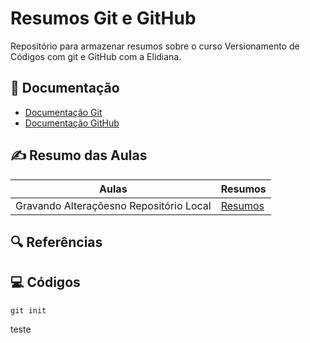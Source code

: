 
# Resumos Git e GitHub

Repositório para armazenar resumos sobre o curso Versionamento de Códigos com git e GitHub com a Elidiana.

## 📘 Documentação
- [Documentação Git](https://git-scm.com/doc)
- [Documentação GitHub](https://docs.github.com/)

## ✍️ Resumo das Aulas

| Aulas | Resumos|
|-------|--------|
| Gravando Alteraçõesno Repositório Local | [Resumos]()|

## 🔍 Referências

## 💻 Códigos

``` git init ```

teste 



